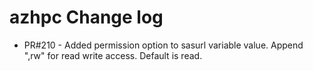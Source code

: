 # azhpc Change log

* PR#210 - Added permission option to sasurl variable value. Append ",rw" for read write access. Default is read.
